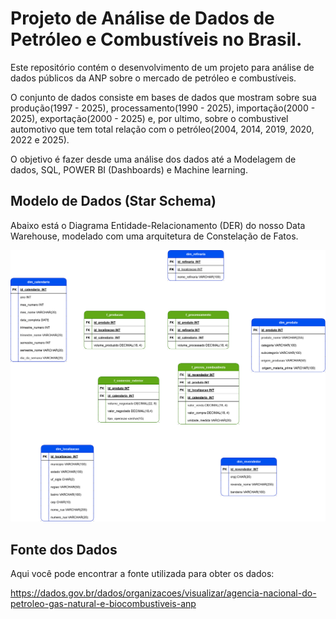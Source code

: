 # Projeto de Análise de Dados de Petróleo e Combustíveis no Brasil.

Este repositório contém o desenvolvimento de um projeto para análise de dados públicos da ANP sobre o mercado de petróleo e combustíveis.

O conjunto de dados consiste em bases de dados que mostram sobre sua produção(1997 - 2025), processamento(1990 - 2025), importação(2000 - 2025), exportação(2000 - 2025) e, por ultimo, sobre o combustivel automotivo que tem total relação com o petróleo(2004, 2014, 2019, 2020, 2022 e 2025).

O objetivo é fazer desde uma análise dos dados até a Modelagem de dados, SQL, POWER BI (Dashboards) e Machine learning.

## Modelo de Dados (Star Schema)

Abaixo está o Diagrama Entidade-Relacionamento (DER) do nosso Data Warehouse, modelado com uma arquitetura de Constelação de Fatos.

![Modelo de Dados do Projeto](Assets/SchemaDosDados.drawio.svg)

## Fonte dos Dados

Aqui você pode encontrar a fonte utilizada para obter os dados:

https://dados.gov.br/dados/organizacoes/visualizar/agencia-nacional-do-petroleo-gas-natural-e-biocombustiveis-anp
